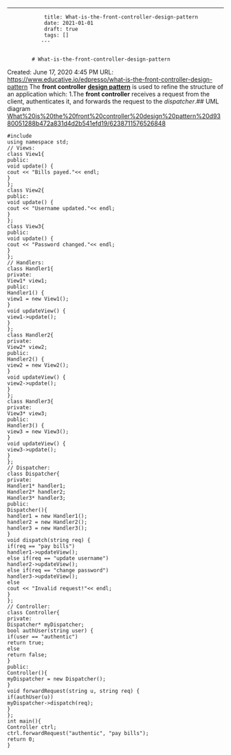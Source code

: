 ---
                title: What-is-the-front-controller-design-pattern
                date: 2021-01-01    
                draft: true
                tags: []
               ---


            # What-is-the-front-controller-design-pattern

Created: June 17, 2020 4:45 PM
URL: https://www.educative.io/edpresso/what-is-the-front-controller-design-pattern
The **front controller [design pattern](https://www.educative.io/edpresso/design-patterns-in-java)** is used to refine the structure of an application which:
1.The **front controller** receives a request from the client, authenticates it, and forwards the request to the *dispatcher*.## UML diagram
[What%20is%20the%20front%20controller%20design%20pattern%20d9380051288b472a831d4d2b541efd19/6238711576526848](What%20is%20the%20front%20controller%20design%20pattern%20d9380051288b472a831d4d2b541efd19/6238711576526848)
```
#include
using namespace std;
// Views:
class View1{
public:
void update() {
cout << "Bills payed."<< endl;
}
};
class View2{
public:
void update() {
cout << "Username updated."<< endl;
}
};
class View3{
public:
void update() {
cout << "Password changed."<< endl;
}
};
// Handlers:
class Handler1{
private:
View1* view1;
public:
Handler1() {
view1 = new View1();
}
void updateView() {
view1->update();
}
};
class Handler2{
private:
View2* view2;
public:
Handler2() {
view2 = new View2();
}
void updateView() {
view2->update();
}
};
class Handler3{
private:
View3* view3;
public:
Handler3() {
view3 = new View3();
}
void updateView() {
view3->update();
}
};
// Dispatcher:
class Dispatcher{
private:
Handler1* handler1;
Handler2* handler2;
Handler3* handler3;
public:
Dispatcher(){
handler1 = new Handler1();
handler2 = new Handler2();
handler3 = new Handler3();
}
void dispatch(string req) {
if(req == "pay bills")
handler1->updateView();
else if(req == "update username")
handler2->updateView();
else if(req == "change password")
handler3->updateView();
else
cout << "Invalid request!"<< endl;
}
};
// Controller:
class Controller{
private:
Dispatcher* myDispatcher;
bool authUser(string user) {
if(user == "authentic")
return true;
else
return false;
}
public:
Controller(){
myDispatcher = new Dispatcher();
}
void forwardRequest(string u, string req) {
if(authUser(u))
myDispatcher->dispatch(req);
}
};
int main(){
Controller ctrl;
ctrl.forwardRequest("authentic", "pay bills");
return 0;
}
```